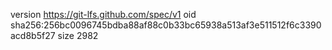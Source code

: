 version https://git-lfs.github.com/spec/v1
oid sha256:256bc0096745bdba88af88c0b33bc65938a513af3e511512f6c3390acd8b5f27
size 2982

